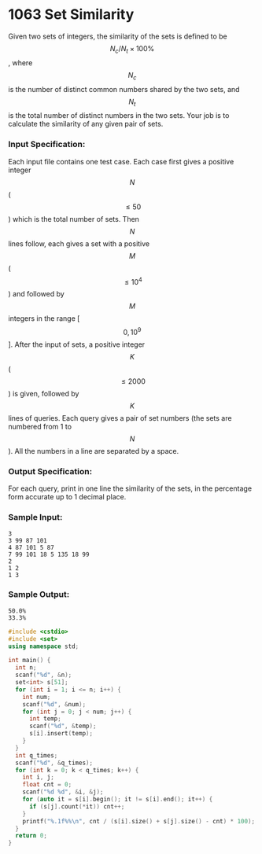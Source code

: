 # 1063 Set Similarity
Given two sets of integers, the similarity of the sets is defined to be $$N_c/N_t\times 100\%$$, where $$N_c$$ is the number of distinct common numbers shared by the two sets, and $$N_t$$ is the total number of distinct numbers in the two sets. Your job is to calculate the similarity of any given pair of sets.

### Input Specification:

Each input file contains one test case. Each case first gives a positive integer $$N$$ ($$\le 50$$) which is the total number of sets. Then $$N$$ lines follow, each gives a set with a positive $$M$$ ($$\le 10^4$$) and followed by $$M$$ integers in the range [$$0, 10^9$$]. After the input of sets, a positive integer $$K$$ ($$\le 2000$$) is given, followed by $$K$$ lines of queries. Each query gives a pair of set numbers (the sets are numbered from 1 to $$N$$). All the numbers in a line are separated by a space.

### Output Specification:

For each query, print in one line the similarity of the sets, in the percentage form accurate up to 1 decimal place.

### Sample Input:
```in
3
3 99 87 101
4 87 101 5 87
7 99 101 18 5 135 18 99
2
1 2
1 3
```

### Sample Output:
```out
50.0%
33.3%
```


```cpp
#include <cstdio>
#include <set>
using namespace std;

int main() {
  int n;
  scanf("%d", &n);
  set<int> s[51];
  for (int i = 1; i <= n; i++) {
    int num;
    scanf("%d", &num);
    for (int j = 0; j < num; j++) {
      int temp;
      scanf("%d", &temp);
      s[i].insert(temp);
    }
  }
  int q_times;
  scanf("%d", &q_times);
  for (int k = 0; k < q_times; k++) {
    int i, j;
    float cnt = 0;
    scanf("%d %d", &i, &j);
    for (auto it = s[i].begin(); it != s[i].end(); it++) {
      if (s[j].count(*it)) cnt++;
    }
    printf("%.1f%%\n", cnt / (s[i].size() + s[j].size() - cnt) * 100);
  }
  return 0;
}
```